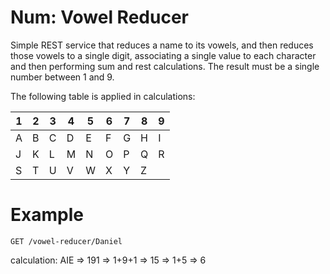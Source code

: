 # Num: Vowel Reducer

Simple REST service that reduces a name to its vowels, and then reduces 
those vowels to a single digit, associating a single value to each
character and then performing sum and rest calculations. The result must
be a single number between 1 and 9.

The following table is applied in calculations:

|1|2|3|4|5|6|7|8|9
|---|---|---|---|---|---|---|---|---|
|A|B|C|D|E|F|G|H|I|
|J|K|L|M|N|O|P|Q|R|
|S|T|U|V|W|X|Y|Z||

# Example

	GET /vowel-reducer/Daniel

calculation: AIE => 191 => 1+9+1 => 15 => 1+5 => 6

